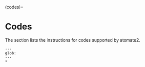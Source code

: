 (codes)=
# Codes

The section lists the instructions for codes supported by atomate2.

```{toctree}
---
glob:
---
*
```
